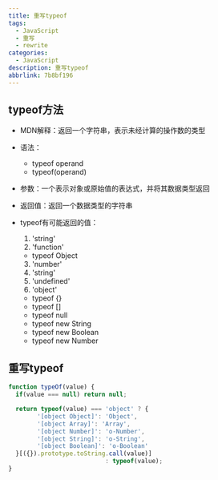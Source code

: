 ```yaml
---
title: 重写typeof
tags:
  - JavaScript
  - 重写
  - rewrite
categories:
  - JavaScript
description: 重写typeof
abbrlink: 7b8bf196
---
```


## typeof方法

- MDN解释：返回一个字符串，表示未经计算的操作数的类型

- 语法：
  - typeof operand
  - typeof(operand)

- 参数：一个表示对象或原始值的表达式，并将其数据类型返回

- 返回值：返回一个数据类型的字符串

- typeof有可能返回的值：
  1. 'string'
  2. 'function'
  	- typeof Object
  3. 'number'
  4. 'string'
  5. 'undefined'
  6. 'object'
  	- typeof {}
  	- typeof []
  	- typeof null
  	- typeof new String
  	- typeof new Boolean
  	- typeof new Number

## 重写typeof

```js
function typeOf(value) {
  if(value === null) return null;

  return typeof(value) === 'object' ? {
		'[object Object]': 'Object',
		'[object Array]': 'Array',
		'[object Number]': 'o-Number',
		'[object String]': 'o-String',
		'[object Boolean]': 'o-Boolean'
  }[({}).prototype.toString.call(value)]
                           : typeof(value);
}
```
